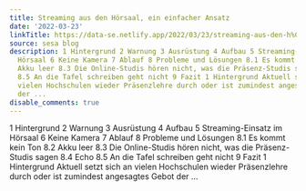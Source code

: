 ```yaml
---
title: Streaming aus den Hörsaal, ein einfacher Ansatz
date: '2022-03-23'
linkTitle: https://data-se.netlify.app/2022/03/23/streaming-aus-den-h%C3%B6rsaal-ein-einfacher-ansatz/
source: sesa blog
description: 1 Hintergrund 2 Warnung 3 Ausrüstung 4 Aufbau 5 Streaming-Einsatz im
  Hörsaal 6 Keine Kamera 7 Ablauf 8 Probleme und Lösungen 8.1 Es kommt kein Ton 8.2
  Akku leer 8.3 Die Online-Studis hören nicht, was die Präsenz-Studis sagen 8.4 Echo
  8.5 An die Tafel schreiben geht nicht 9 Fazit 1 Hintergrund Aktuell setzt sich an
  vielen Hochschulen wieder Präsenzlehre durch oder ist zumindest angesagtes Gebot
  der ...
disable_comments: true
---
```

1 Hintergrund 2 Warnung 3 Ausrüstung 4 Aufbau 5 Streaming-Einsatz im Hörsaal 6 Keine Kamera 7 Ablauf 8 Probleme und Lösungen 8.1 Es kommt kein Ton 8.2 Akku leer 8.3 Die Online-Studis hören nicht, was die Präsenz-Studis sagen 8.4 Echo 8.5 An die Tafel schreiben geht nicht 9 Fazit 1 Hintergrund Aktuell setzt sich an vielen Hochschulen wieder Präsenzlehre durch oder ist zumindest angesagtes Gebot der ...